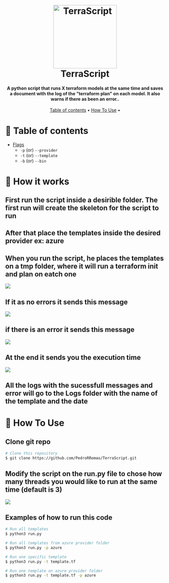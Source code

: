 <h1 align="center">
  <br>
  <a><img src="https://user-images.githubusercontent.com/12243763/33518868-6e2595c4-d76a-11e7-8260-31b4e8110c93.png" alt="TerraScript" width="200"></a>
  <br>
  TerraScript
  <br>
</h1>

<h4 align="center">A python script that runs X terraform models at the same time and saves a document with the log of the "terraform plan" on each model. It also warns if there as been an error.</a>.</h4>


<p align="center">
  <a href="#table-of-contents">Table of contents</a> •
  <a href="#how-to-use">How To Use</a> •
</p>

# 🚩 Table of contents

- [Flags](#flags)
  - `-p`   (or) `--provider`
  - `-t`   (or) `--template`
  - `-b`   (or) `--bin`
# 📖 How it works

## First run the script inside a desirible folder. The first run will create the skeleton for the script to run

## After that place the templates inside the desired provider ex: azure

## When you run the script, he places the templates on a tmp folder, where it will run a terraform init and plan on eatch one
<img src="https://imgur.com/gallery/4DOhfhO" />

## If it as no errors it sends this message
<img src="https://imgur.com/a/g7LoQpS" />

## if there is an error it sends this message
<img src="https://imgur.com/a/1d0mnUl" />

## At the end it sends you the execution time
<img src="https://imgur.com/a/K52NiEv" />

## All the logs with the sucessfull messages and error will go to the Logs folder with the name of the template and the date


# 🔧 How To Use

## Clone git repo

```bash
# Clone this repository
$ git clone https://github.com/PedroRRomao/TerraScript.git
```

## Modify the script on the run.py file to chose how many threads you would like to run at the same time (default is 3)
<img src="https://imgur.com/a/q0aQw4R" />

## Examples of how to run this code

```bash
# Run all templates
$ python3 run.py

# Run all templates from azure provider folder
$ python3 run.py -p azure

# Run one specific template
$ python3 run.py -t template.tf

# Run one template on azure provider folder
$ python3 run.py -t template.tf -p azure
```
